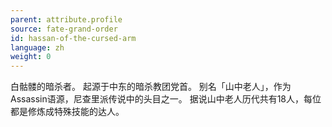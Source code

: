 ```yaml
---
parent: attribute.profile
source: fate-grand-order
id: hassan-of-the-cursed-arm
language: zh
weight: 0
---
```


白骷髅的暗杀者。
起源于中东的暗杀教团党首。
别名「山中老人」，作为Assassin语源，尼查里派传说中的头目之一。
据说山中老人历代共有18人，每位都是修炼成特殊技能的达人。
